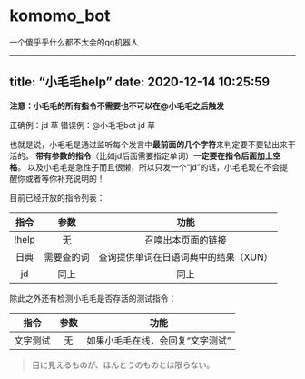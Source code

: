 # komomo_bot
一个傻乎乎什么都不太会的qq机器人

---
title: “小毛毛help”
date: 2020-12-14 10:25:59
---

**注意：小毛毛的所有指令不需要也不可以在@小毛毛之后触发**

正确例：jd 草
错误例：@小毛毛bot jd 草

也就是说，小毛毛是通过监听每个发言中**最前面的几个字符**来判定要不要钻出来干活的。
**带有参数的指令**（比如jd后面需要指定单词）**一定要在指令后面加上空格**。
以及小毛毛是急性子而且很懒，所以只发一个“jd”的话，小毛毛现在不会提醒你或者等你补充说明的！

目前已经开放的指令列表：

|指令|参数|功能|
|:-:|:-:|:-:|
|!help|无|召唤出本页面的链接|
|日典|需要查的词|查询提供单词在日语词典中的结果（XUN）|
|jd|同上|同上|

除此之外还有检测小毛毛是否存活的测试指令：

|指令|参数|功能|
|:-:|:-:|:-:|
|文字测试|无|如果小毛毛在线，会回复“文字测试”|

> 目に見えるものが、ほんとうのものとは限らない。
